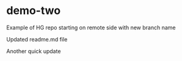 # demo-two
Example of HG repo starting on remote side with new branch name


Updated readme.md file


Another quick update
